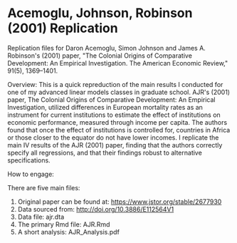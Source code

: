 # Acemoglu, Johnson, Robinson (2001) Replication

Replication files for Daron Acemoglu, Simon Johnson and James A. Robinson's (2001) paper, "The Colonial Origins of Comparative Development: An Empirical Investigation. The American Economic Review," 91(5), 1369–1401. 

Overview: This is a quick repreduction of the main results I conducted for one of my advanced linear models classes in graduate school. AJR's (2001) paper, The Colonial Origins of Comparative Development: An Empirical Investigation, utilized differences in European mortality rates as an instrument for current institutions to estimate the effect of institutions on economic performance, measured through income per capita. The authors found that once the effect of institutions is controlled for, countries in Africa or those closer to the equator do not have lower incomes. I replicate the main IV results of the AJR (2001) paper, finding that the authors correctly specify all regressions, and that their findings robust to alternative specifications.

How to engage:

There are five main files:

1. Original paper can be found at: https://www.jstor.org/stable/2677930 
2. Data sourced from: http://doi.org/10.3886/E112564V1 
3. Data file: ajr.dta 
4. The primary Rmd file: AJR.Rmd 
5. A short analysis: AJR_Analysis.pdf 
